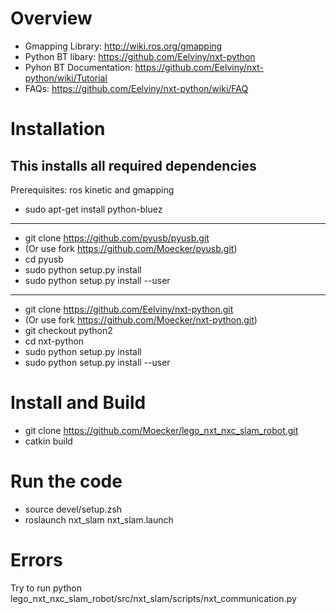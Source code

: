 # Overview

* Gmapping Library: http://wiki.ros.org/gmapping
* Python BT libary: https://github.com/Eelviny/nxt-python
* Pyhon BT Documentation: https://github.com/Eelviny/nxt-python/wiki/Tutorial
* FAQs: https://github.com/Eelviny/nxt-python/wiki/FAQ

# Installation
## This installs all required dependencies
Prerequisites: ros kinetic and gmapping

* sudo apt-get install python-bluez
---
* git clone https://github.com/pyusb/pyusb.git
* (Or use fork https://github.com/Moecker/pyusb.git)
* cd pyusb
* sudo python setup.py install
* sudo python setup.py install --user
---
* git clone https://github.com/Eelviny/nxt-python.git
* (Or use fork https://github.com/Moecker/nxt-python.git)
* git checkout python2
* cd nxt-python
* sudo python setup.py install
* sudo python setup.py install --user

# Install and Build
* git clone https://github.com/Moecker/lego_nxt_nxc_slam_robot.git
* catkin build

# Run the code
* source devel/setup.zsh
* roslaunch nxt_slam nxt_slam.launch

# Errors
Try to run python lego_nxt_nxc_slam_robot/src/nxt_slam/scripts/nxt_communication.py
